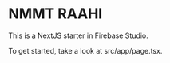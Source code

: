 # NMMT RAAHI

This is a NextJS starter in Firebase Studio.

To get started, take a look at src/app/page.tsx.
